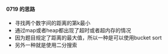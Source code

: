 #### 0719 的思路

- 寻找两个数字间的距离的第k最小
- 通过map或者heap都出现了超时或者超内存的情况
- 因为题目规定了距离的最大值，所以一种是可以使用bucket sort
- 另外一种就是使用二分搜索